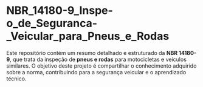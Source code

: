 # NBR_14180-9_Inspe-o_de_Seguranca-_Veicular_para_Pneus_e_Rodas
Este repositório contém um resumo detalhado e estruturado da **NBR 14180-9**, que trata da inspeção de **pneus e rodas** para motocicletas e veículos similares. O objetivo deste projeto é compartilhar o conhecimento adquirido sobre a norma, contribuindo para a segurança veicular e o aprendizado técnico.
